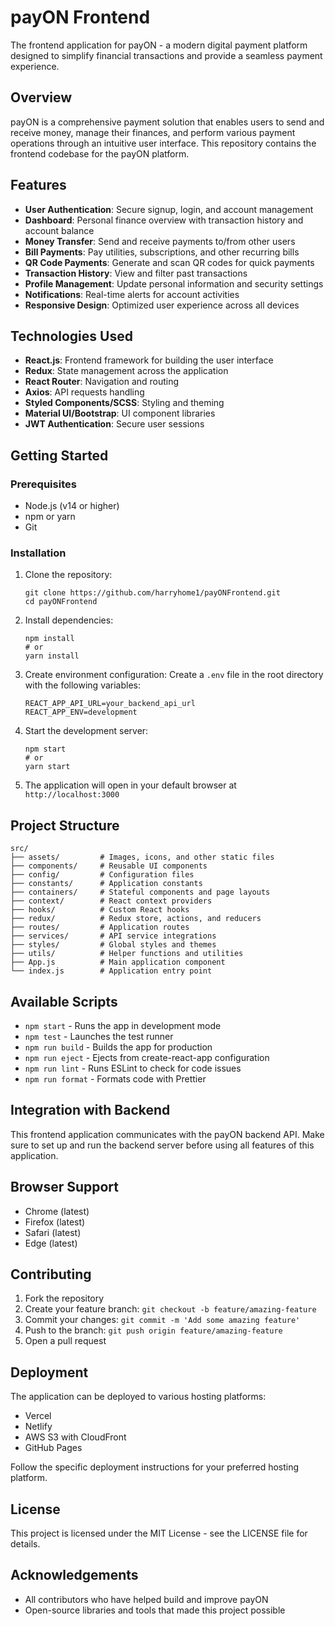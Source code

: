 # payON Frontend

The frontend application for payON - a modern digital payment platform designed to simplify financial transactions and provide a seamless payment experience.

## Overview

payON is a comprehensive payment solution that enables users to send and receive money, manage their finances, and perform various payment operations through an intuitive user interface. This repository contains the frontend codebase for the payON platform.

## Features

- **User Authentication**: Secure signup, login, and account management
- **Dashboard**: Personal finance overview with transaction history and account balance
- **Money Transfer**: Send and receive payments to/from other users
- **Bill Payments**: Pay utilities, subscriptions, and other recurring bills
- **QR Code Payments**: Generate and scan QR codes for quick payments
- **Transaction History**: View and filter past transactions
- **Profile Management**: Update personal information and security settings
- **Notifications**: Real-time alerts for account activities
- **Responsive Design**: Optimized user experience across all devices

## Technologies Used

- **React.js**: Frontend framework for building the user interface
- **Redux**: State management across the application
- **React Router**: Navigation and routing
- **Axios**: API requests handling
- **Styled Components/SCSS**: Styling and theming
- **Material UI/Bootstrap**: UI component libraries
- **JWT Authentication**: Secure user sessions

## Getting Started

### Prerequisites

- Node.js (v14 or higher)
- npm or yarn
- Git

### Installation

1. Clone the repository:
   ```
   git clone https://github.com/harryhome1/payONFrontend.git
   cd payONFrontend
   ```

2. Install dependencies:
   ```
   npm install
   # or
   yarn install
   ```

3. Create environment configuration:
   Create a `.env` file in the root directory with the following variables:
   ```
   REACT_APP_API_URL=your_backend_api_url
   REACT_APP_ENV=development
   ```

4. Start the development server:
   ```
   npm start
   # or
   yarn start
   ```

5. The application will open in your default browser at `http://localhost:3000`

## Project Structure

```
src/
├── assets/         # Images, icons, and other static files
├── components/     # Reusable UI components
├── config/         # Configuration files
├── constants/      # Application constants
├── containers/     # Stateful components and page layouts
├── context/        # React context providers
├── hooks/          # Custom React hooks
├── redux/          # Redux store, actions, and reducers
├── routes/         # Application routes
├── services/       # API service integrations
├── styles/         # Global styles and themes
├── utils/          # Helper functions and utilities
├── App.js          # Main application component
└── index.js        # Application entry point
```

## Available Scripts

- `npm start` - Runs the app in development mode
- `npm test` - Launches the test runner
- `npm run build` - Builds the app for production
- `npm run eject` - Ejects from create-react-app configuration
- `npm run lint` - Runs ESLint to check for code issues
- `npm run format` - Formats code with Prettier

## Integration with Backend

This frontend application communicates with the payON backend API. Make sure to set up and run the backend server before using all features of this application.

## Browser Support

- Chrome (latest)
- Firefox (latest)
- Safari (latest)
- Edge (latest)

## Contributing

1. Fork the repository
2. Create your feature branch: `git checkout -b feature/amazing-feature`
3. Commit your changes: `git commit -m 'Add some amazing feature'`
4. Push to the branch: `git push origin feature/amazing-feature`
5. Open a pull request

## Deployment

The application can be deployed to various hosting platforms:

- Vercel
- Netlify
- AWS S3 with CloudFront
- GitHub Pages

Follow the specific deployment instructions for your preferred hosting platform.

## License

This project is licensed under the MIT License - see the LICENSE file for details.

## Acknowledgements

- All contributors who have helped build and improve payON
- Open-source libraries and tools that made this project possible
